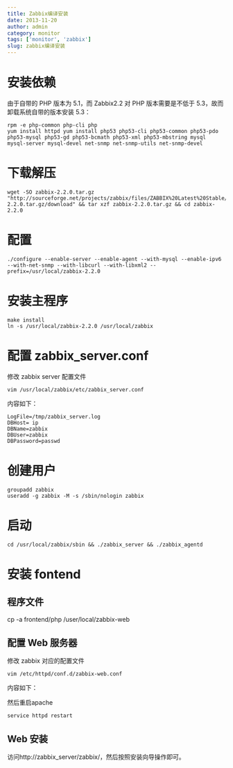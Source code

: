 ```yaml
---
title: Zabbix编译安装
date: 2013-11-20
author: admin
category: monitor
tags: ['monitor', 'zabbix']
slug: zabbix编译安装
---
```


# 安装依赖

由于自带的 PHP 版本为 5.1，而 Zabbix2.2 对 PHP 版本需要是不低于 5.3，故而卸载系统自带的版本安装 5.3：

    rpm -e php-common php-cli php
    yum install httpd yum install php53 php53-cli php53-common php53-pdo php53-mysql php53-gd php53-bcmath php53-xml php53-mbstring mysql mysql-server mysql-devel net-snmp net-snmp-utils net-snmp-devel

# 下载解压

    wget -SO zabbix-2.2.0.tar.gz "http://sourceforge.net/projects/zabbix/files/ZABBIX%20Latest%20Stable/2.2.0/zabbix-2.2.0.tar.gz/download" && tar xzf zabbix-2.2.0.tar.gz && cd zabbix-2.2.0

# 配置

    ./configure --enable-server --enable-agent --with-mysql --enable-ipv6 --with-net-snmp --with-libcurl --with-libxml2 --prefix=/usr/local/zabbix-2.2.0

# 安装主程序

    make install
    ln -s /usr/local/zabbix-2.2.0 /usr/local/zabbix

# 配置 zabbix_server.conf

修改 zabbix server 配置文件

    vim /usr/local/zabbix/etc/zabbix_server.conf

内容如下：

    LogFile=/tmp/zabbix_server.log
    DBHost= ip
    DBName=zabbix
    DBUser=zabbix
    DBPassword=passwd

# 创建用户

    groupadd zabbix
    useradd -g zabbix -M -s /sbin/nologin zabbix

# 启动

    cd /usr/local/zabbix/sbin && ./zabbix_server && ./zabbix_agentd

# 安装 fontend

## 程序文件

cp -a frontend/php /user/local/zabbix-web

## 配置 Web 服务器

修改 zabbix 对应的配置文件

    vim /etc/httpd/conf.d/zabbix-web.conf

<p>
内容如下：

<script src="https://gist.github.com/xdays/7564955.js"></script>
</p>
然后重启apache

    service httpd restart

## Web 安装

访问http://zabbix\_server/zabbix/，然后按照安装向导操作即可。
